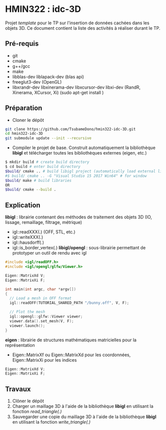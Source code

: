 # HMIN322 : idc-3D

Projet *template* pour le TP sur l'insertion de données cachées dans les objets 3D.
Ce document contient la liste des activités à réaliser durant le TP.

## Pré-requis

- git
- cmake
- g++/gcc
- make
- libblas-dev liblapack-dev (blas api)
- freeglut3-dev (OpenGL)
- libxrandr-dev libxinerama-dev libxcursor-dev libxi-dev (RandR, Xinerama, XCursor, Xi)
(sudo apt-get install <libname>)

## Préparation

- Cloner le dépôt
```sh
git clone https://github.com/TsubameDono/hmin322-idc-3D.git
cd hmin322-idc-3D
git submodule update --init --recursive
```
- Compiler le projet de base. Construit automatiquement la bibliothèque **libigl** et télécharger toutes les bibliothèques externes (eigen, etc.)
```sh
$ mkdir build # create build directory
$ cd build # enter build directory
$build/ cmake .. # build libigl project (automatically load external libs)
#$ build/ cmake .. -G "Visual Studio 15 2017 Win64" # for window
$build/ make # build libraries
OR
$build/ cmake --build .
```

## Explication

**libigl** : librairie contenant des méthodes de traitement des objets 3D (IO, lissage, remaillage, filtrage, métrique)
 - igl::readXXX(.) (OFF, STL, etc.)
 - igl::writeXXX(.)
 - igl::hausdorff(.)
 - igl::is_border_vertex(.)
**libigl/opengl** : sous-librairie permettant de prototyper un outil de rendu avec igl
```cpp
#include <igl/readOFF.h>
#include <igl/opengl/glfw/Viewer.h>

Eigen::MatrixXd V;
Eigen::MatrixXi F;

int main(int argc, char *argv[])
{
  // Load a mesh in OFF format
  igl::readOFF(TUTORIAL_SHARED_PATH "/bunny.off", V, F);

  // Plot the mesh
  igl::opengl::glfw::Viewer viewer;
  viewer.data().set_mesh(V, F);
  viewer.launch();
}
```
**eigen** : librairie de structures mathématiques matricielles pour la représentation
 - Eigen::MatrixXf ou Eigen::MatrixXd pour les coordonnées, Eigen::MatrixXi pour les indices
```cpp
Eigen::MatrixXd V;
Eigen::MatrixXi F;
```

## Travaux

1. Clôner le dépôt
2. Charger un maillage 3D à l'aide de la bibliothèque **libigl** en utilisant la fonction *read_triangle(.)*
3. Sauvegarder une copie du maillage 3D à l'aide de la bibliothèque **libigl** en utilisant la fonction *write_triangle(.)*
